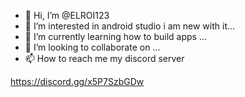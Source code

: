 - 👋 Hi, I’m @ELROI123
- 👀 I’m interested in android studio i am new with it...
- 🌱 I’m currently learning how to build apps ...
- 💞️ I’m looking to collaborate on ...
- 📫 How to reach me my discord server

https://discord.gg/x5P7SzbGDw

<!---
ELROI123/ELROI123 is a ✨ special ✨ repository because its `README.md` (this file) appears on your GitHub profile.
You can click the Preview link to take a look at your changes.
--->
